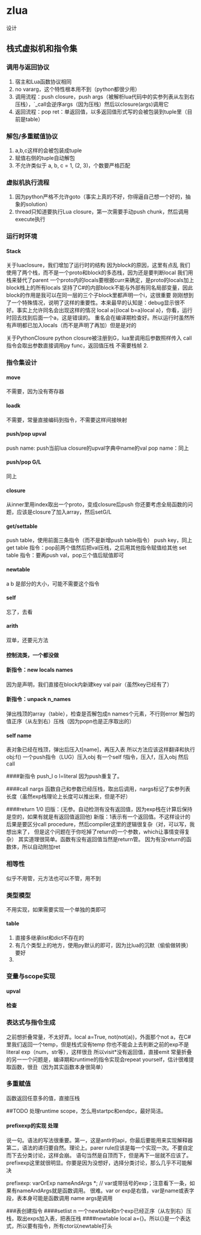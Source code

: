 # zlua
设计
## 栈式虚拟机和指令集
### 调用与返回协议
1. 宿主和Lua函数协议相同
2. no vararg，这个特性根本用不到（python都很少用）
3. 调用流程：push closure，push args（被解析lua代码中的实参列表从左到右压栈），`_call会逆序args（因为压栈）然后以closure(args)调用它
4. 返回流程：pop ret：单返回值，以多返回值形式写的会被包装到tuple里（目前是table）

### 解包/多重赋值协议
1. a,b,c这样的会被包装成tuple
2. 赋值右侧的tuple自动解包
3. 不允许类似于 a, b, c = 1, (2, 3)，个数要严格匹配

### 虚拟机执行流程
1. 因为python严格不允许goto（事实上真的不好，你得逼自己想一个好的，抽象的solution）
2. thread只知道要执行Lua closure，第一次需要手动push chunk，然后调用execute执行

### 运行时环境
#### Stack<LuaClosure>
关于luaclosure，我们增加了运行时的结构
因为block的原因，这里有点乱
我们使用了两个栈，而不是一个proto和block的多态栈，因为还是要判断local
我们用栈来替代了parent
一个proto内的locals要根据curr来确定，是proto的locals加上block栈上的所有locals
坚持了C#的内部block不能与外部有同名局部变量，因此block的作用是我可以在同一层的三个子block里都声明一个i，这很重要
刚刚想到了一个特殊情况，说明了这样的重要性。本来最早的认知是：debug显示很不好。事实上允许同名会出现这样的情况
local a{{local b=a}local a}，你看，运行时回去找到后面一个a，这是错误的。
重名会在编译期检查好。所以运行时虽然所有声明都已加入locals（而不是声明了再加）但是是对的

关于PythonClosure
python closure被注册到G，lua里调用后参数照样传入
call指令会取出参数直接调用py func，返回值压栈
不需要栈帧
2.

### 指令集设计
#### move
不需要，因为没有寄存器
#### loadk
不需要，常量直接编码到指令，不需要这样间接映射
#### push/pop upval
push name: push当前lua closure的upval字典中name的val
pop name：同上
#### push/pop G/L
同上
#### closure
从inner里用index取出一个proto，变成closure后push
你还要考虑全局函数的问题，应该是closure了加入array，然后setG/L
#### get/settable
push table，使用前面三条指令（而不是新增push table指令）
push key，同上
get table 指令：pop前两个值然后把val压栈，之后用其他指令赋值给其他
set table 指令：要再push val，pop三个值后赋值即可
#### newtable
a b 是部分的大小，可能不需要这个指令
#### self
忘了，去看
#### arith
双单，还要元方法
#### 控制流类，一个都没做


#### 新指令：new locals names
因为是声明，我们直接在block内新建key val pair（虽然key已经有了）

#### 新指令：unpack n_names
弹出栈顶的array（table），检查是否解包成n names个元素，不行则error
解包的值正序（从左到右）压栈（因为popn也是正序取出的）

#### self name
表对象已经在栈顶，弹出后压入t\[name\]，再压入表
所以方法应该这样翻译和执行
obj:f()
一个push指令（LUG）压入obj
有一个self f指令，压入f，压入obj
然后call

####新指令 push_l o
l=literal
因为push重复了。

####call nargs
函数自己和参数已经压栈，取出后调用，nargs标记了实参列表长度（虽然exp栈理论上长度可以推出来，但是不好）


####return 1/0
旧版：(无参。自动检测有没有返回值，因为exp栈在计算后保持是空的，如果有就是有返回值返回他)
新版：1表示有一个返回值。不这样设计的后果是要区分call procedure，然后compiler这里的逻辑很复杂（对，可以写，我想出来了，
但是这个问题在于你吃掉了return的一个参数，which让事情变得复杂）
其实道理很简单。函数有没有返回值当然是return管。
因为有没return的函数体，所以自动附加ret



### 相等性
似乎不用管，元方法也可以不管，用不到

### 类型模型
不用实现，如果需要实现一个单独的类即可
#### table
1. 直接多继承list和dict不存在的
2. 有几个类型上的地方，使用py默认的即可，因为比lua的沉默（偷偷做转换）要好
3. 

### 变量与scope实现
#### upval
#### 检查

### 表达式与指令生成
之前想折叠常量，不太好弄。local a=True, not(not(a))，外面那个not a，在C#里我们返回一个temp，但是栈式没有temp
你也不能会上去判断之前的exp不是literal exp（num，str等），这样很丑
所以visit*没有返回值，直接emit
常量折叠的另一一个问题是，编译期和runtime的指令实现会repeat yourself，估计很难提取函数，很丑（因为其实函数本身很简单）
### 多重赋值
函数返回任意多的值，直接压栈

##TODO 处理runtime scope，怎么用startpc和endpc，最好简洁。

#### prefixexp的实现 处理
说一句。语法的写法很重要。第一，这是antlr的api，你最后要能用来实现解释器
第二，语法的递归要自然。理论上。parer rule应该是每一个实现一次。不要自定而下去分类讨论，这样会崩。
语句当然是自顶而下，但是再下一层就不应该了。prefixexp这里就很明显。你要是因为没想好，选择分类讨论，那么几乎不可能解决

prefixexp: varOrExp nameAndArgs *; // var或带括号的exp；注意看下一条，如果有nameAndArgs就是函数调用。
很难。var or exp是右值，var是name或表字段，表本身可能是函数调用
name args是调用

###表创建指令
####setlist n
一个newtable和n个exp已经正序（从左到右）压栈，取出exps加入表，把表压栈
####newtable
local a={}。所以{}是一个表达式，所以要有指令，所有ctor以newtable打头
